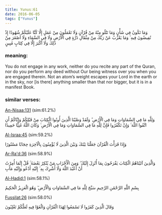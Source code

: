 ```yaml
---
title: Yunus:61
date: 2016-06-05
tags: ["Yunus"]
---
```

وَمَا تَكُونُ فِي شَأْنٍ وَمَا تَتْلُو مِنْهُ مِنْ قُرْآنٍ وَلَا تَعْمَلُونَ مِنْ عَمَلٍ إِلَّا كُنَّا عَلَيْكُمْ شُهُودًا إِذْ تُفِيضُونَ فِيهِ ۚ وَمَا يَعْزُبُ عَنْ رَبِّكَ مِنْ مِثْقَالِ ذَرَّةٍ فِي الْأَرْضِ وَلَا فِي السَّمَاءِ وَلَا أَصْغَرَ مِنْ ذَٰلِكَ وَلَا أَكْبَرَ إِلَّا فِي كِتَابٍ مُبِينٍ
### meaning: 
You do not engage in any work, neither do you recite any part of the Quran, nor do you perform any deed without Our being witness over you when you are engaged therein. Not an atom’s weight escapes your Lord in the earth or in the sky, nor [is there] anything smaller than that nor bigger, but it is in a manifest Book.
### similar verses: 

[An-Nisaa:131](/4/131) (sim:61.2%)

وَلِلَّهِ مَا فِي السَّمَاوَاتِ وَمَا فِي الْأَرْضِ ۗ وَلَقَدْ وَصَّيْنَا الَّذِينَ أُوتُوا الْكِتَابَ مِنْ قَبْلِكُمْ وَإِيَّاكُمْ أَنِ اتَّقُوا اللَّهَ ۚ وَإِنْ تَكْفُرُوا فَإِنَّ لِلَّهِ مَا فِي السَّمَاوَاتِ وَمَا فِي الْأَرْضِ ۚ وَكَانَ اللَّهُ غَنِيًّا حَمِيدًا

[Al-Israa:45](/17/45) (sim:59.2%)

وَإِذَا قَرَأْتَ الْقُرْآنَ جَعَلْنَا بَيْنَكَ وَبَيْنَ الَّذِينَ لَا يُؤْمِنُونَ بِالْآخِرَةِ حِجَابًا مَسْتُورًا

[Ar-Ra'd:36](/13/36) (sim:58.9%)

وَالَّذِينَ آتَيْنَاهُمُ الْكِتَابَ يَفْرَحُونَ بِمَا أُنْزِلَ إِلَيْكَ ۖ وَمِنَ الْأَحْزَابِ مَنْ يُنْكِرُ بَعْضَهُ ۚ قُلْ إِنَّمَا أُمِرْتُ أَنْ أَعْبُدَ اللَّهَ وَلَا أُشْرِكَ بِهِ ۚ إِلَيْهِ أَدْعُو وَإِلَيْهِ مَآبِ

[Al-Hadid:1](/57/1) (sim:58.1%)

بِسْمِ اللَّهِ الرَّحْمَٰنِ الرَّحِيمِ سَبَّحَ لِلَّهِ مَا فِي السَّمَاوَاتِ وَالْأَرْضِ ۖ وَهُوَ الْعَزِيزُ الْحَكِيمُ

[Fussilat:26](/41/26) (sim:58.0%)

وَقَالَ الَّذِينَ كَفَرُوا لَا تَسْمَعُوا لِهَٰذَا الْقُرْآنِ وَالْغَوْا فِيهِ لَعَلَّكُمْ تَغْلِبُونَ
